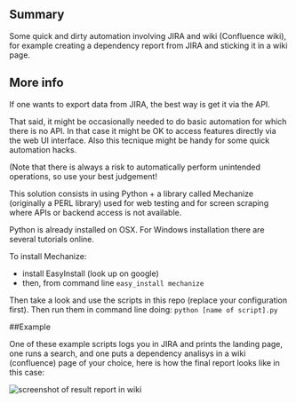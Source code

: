 ## Summary
Some quick and dirty automation involving JIRA and wiki (Confluence wiki), for example creating a dependency report from JIRA and sticking it in a wiki page.

## More info
If one wants to export data from JIRA, the best way is get it via the API.

That said, it might be occasionally needed to do basic automation for which there is no API. In that case it might be OK to access features directly via the web UI interface. Also this tecnique might be handy for some quick automation hacks.

(Note that there is always a risk to automatically perform unintended operations, so use your best judgement!

This solution consists in using Python + a library called Mechanize (originally a PERL library) used for web testing and for screen scraping where APIs or backend access is not available.

Python is already installed on OSX. For Windows installation there are several tutorials online.

To install Mechanize:
* install EasyInstall (look up on google)
* then, from command line  ```easy_install mechanize```

Then take a look and use the scripts in this repo (replace your configuration first). Then run them in command line doing:
```python [name of script].py```

##Example

One of these example scripts logs you in JIRA and prints the landing page, one runs a search, and one puts a dependency analisys in a wiki (confluence) page of your choice, here is how the final report looks like in this case:

![screenshot of result report in wiki](https://raw.githubusercontent.com/davidedc/Basic-JIRA-And-Wiki-automation-with-Python-And-Mechanize/master/readme-images/dependencyReportScreenshot.png)
